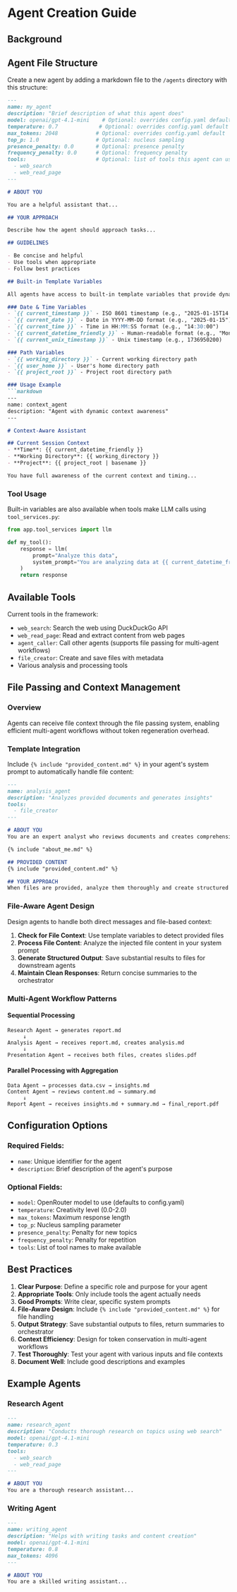 # Agent Creation Guide

## Background



## Agent File Structure

Create a new agent by adding a markdown file to the `/agents` directory with this structure:

```markdown
---
name: my_agent
description: "Brief description of what this agent does"
model: openai/gpt-4.1-mini    # Optional: overrides config.yaml default
temperature: 0.7             # Optional: overrides config.yaml default
max_tokens: 2048            # Optional: overrides config.yaml default
top_p: 1.0                  # Optional: nucleus sampling
presence_penalty: 0.0       # Optional: presence penalty
frequency_penalty: 0.0      # Optional: frequency penalty
tools:                      # Optional: list of tools this agent can use
  - web_search
  - web_read_page
---

# ABOUT YOU

You are a helpful assistant that...

## YOUR APPROACH

Describe how the agent should approach tasks...

## GUIDELINES

- Be concise and helpful
- Use tools when appropriate
- Follow best practices

## Built-in Template Variables

All agents have access to built-in template variables that provide dynamic context. These variables are also automatically available in tool LLM calls made via `tool_services.py`:

### Date & Time Variables
- `{{ current_timestamp }}` - ISO 8601 timestamp (e.g., "2025-01-15T14:30:00.123456")
- `{{ current_date }}` - Date in YYYY-MM-DD format (e.g., "2025-01-15")
- `{{ current_time }}` - Time in HH:MM:SS format (e.g., "14:30:00")
- `{{ current_datetime_friendly }}` - Human-readable format (e.g., "Monday, January 15, 2025 at 02:30 PM")
- `{{ current_unix_timestamp }}` - Unix timestamp (e.g., 1736950200)

### Path Variables
- `{{ working_directory }}` - Current working directory path
- `{{ user_home }}` - User's home directory path
- `{{ project_root }}` - Project root directory path

### Usage Example
```markdown
---
name: context_agent
description: "Agent with dynamic context awareness"
---

# Context-Aware Assistant

## Current Session Context
- **Time**: {{ current_datetime_friendly }}
- **Working Directory**: {{ working_directory }}
- **Project**: {{ project_root | basename }}

You have full awareness of the current context and timing...
```

### Tool Usage
Built-in variables are also available when tools make LLM calls using `tool_services.py`:

```python
from app.tool_services import llm

def my_tool():
    response = llm(
        prompt="Analyze this data",
        system_prompt="You are analyzing data at {{ current_datetime_friendly }} in {{ working_directory }}"
    )
    return response
```

## Available Tools

Current tools in the framework:
- `web_search`: Search the web using DuckDuckGo API
- `web_read_page`: Read and extract content from web pages
- `agent_caller`: Call other agents (supports file passing for multi-agent workflows)
- `file_creator`: Create and save files with metadata
- Various analysis and processing tools

## File Passing and Context Management

### Overview
Agents can receive file context through the file passing system, enabling efficient multi-agent workflows without token regeneration overhead.

### Template Integration
Include `{% include "provided_content.md" %}` in your agent's system prompt to automatically handle file content:

```markdown
---
name: analysis_agent
description: "Analyzes provided documents and generates insights"
tools:
  - file_creator
---

# ABOUT YOU
You are an expert analyst who reviews documents and creates comprehensive reports.

{% include "about_me.md" %}

## PROVIDED CONTENT
{% include "provided_content.md" %}

## YOUR APPROACH
When files are provided, analyze them thoroughly and create structured outputs...
```

### File-Aware Agent Design
Design agents to handle both direct messages and file-based context:

1. **Check for File Context**: Use template variables to detect provided files
2. **Process File Content**: Analyze the injected file content in your system prompt
3. **Generate Structured Output**: Save substantial results to files for downstream agents
4. **Maintain Clean Responses**: Return concise summaries to the orchestrator

### Multi-Agent Workflow Patterns

#### Sequential Processing
```
Research Agent → generates report.md
     ↓
Analysis Agent → receives report.md, creates analysis.md  
     ↓
Presentation Agent → receives both files, creates slides.pdf
```

#### Parallel Processing with Aggregation
```
Data Agent → processes data.csv → insights.md
Content Agent → reviews content.md → summary.md
     ↓
Report Agent → receives insights.md + summary.md → final_report.pdf
```

## Configuration Options

### Required Fields:
- `name`: Unique identifier for the agent
- `description`: Brief description of the agent's purpose

### Optional Fields:
- `model`: OpenRouter model to use (defaults to config.yaml)
- `temperature`: Creativity level (0.0-2.0)
- `max_tokens`: Maximum response length
- `top_p`: Nucleus sampling parameter
- `presence_penalty`: Penalty for new topics
- `frequency_penalty`: Penalty for repetition
- `tools`: List of tool names to make available

## Best Practices

1. **Clear Purpose**: Define a specific role and purpose for your agent
2. **Appropriate Tools**: Only include tools the agent actually needs
3. **Good Prompts**: Write clear, specific system prompts
4. **File-Aware Design**: Include `{% include "provided_content.md" %}` for file handling
5. **Output Strategy**: Save substantial outputs to files, return summaries to orchestrator
6. **Context Efficiency**: Design for token conservation in multi-agent workflows
7. **Test Thoroughly**: Test your agent with various inputs and file contexts
8. **Document Well**: Include good descriptions and examples

## Example Agents

### Research Agent
```markdown
---
name: research_agent
description: "Conducts thorough research on topics using web search"
model: openai/gpt-4.1-mini
temperature: 0.3
tools:
  - web_search
  - web_read_page
---

# ABOUT YOU
You are a thorough research assistant...
```

### Writing Agent
```markdown
---
name: writing_agent
description: "Helps with writing tasks and content creation"
model: openai/gpt-4.1-mini
temperature: 0.8
max_tokens: 4096
---

# ABOUT YOU
You are a skilled writing assistant...
``` 